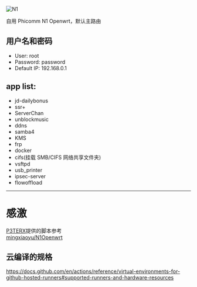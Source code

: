 ![N1](https://github.com/bnqzzdf/N1Openwrt/workflows/N1/badge.svg)

自用 Phicomm N1 Openwrt，默认主路由

## 用户名和密码
 * User: root
 * Password: password
 * Default IP: 192.168.0.1


## app list:
 * jd-dailybonus
 * ssr+
 * ServerChan
 * unblockmusic
 * ddns
 * samba4
 * KMS 
 * frp
 * docker
 * cifs(挂载 SMB/CIFS 网络共享文件夹)
 * vsftpd
 * usb_printer
 * ipsec-server
 * flowoffload
 
------
 # 感激 
 [P3TERX](https://github.com/P3TERX/Actions-OpenWrt)提供的脚本参考  
 [mingxiaoyu/N1Openwrt](https://github.com/mingxiaoyu/N1Openwrt) 
 
 ## 云编译的规格
https://docs.github.com/en/actions/reference/virtual-environments-for-github-hosted-runners#supported-runners-and-hardware-resources

